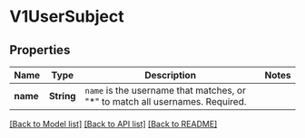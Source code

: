 # V1UserSubject

## Properties

Name | Type | Description | Notes
------------ | ------------- | ------------- | -------------
**name** | **String** | `name` is the username that matches, or \"*\" to match all usernames. Required. | 

[[Back to Model list]](../README.md#documentation-for-models) [[Back to API list]](../README.md#documentation-for-api-endpoints) [[Back to README]](../README.md)


